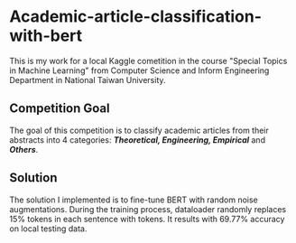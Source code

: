 # Academic-article-classification-with-bert
This is my work for a local Kaggle cometition in the course "Special Topics in Machine Learning" from Computer Science and Inform Engineering Department in National Taiwan University.

## Competition Goal
The goal of this competition is to classify academic articles from their abstracts into 4 categories: ***Theoretical, Engineering, Empirical*** and ***Others***.

## Solution
The solution I implemented is to fine-tune BERT with random noise augmentations. During the training process, dataloader randomly replaces 15% tokens in each sentence with <UNK> tokens. It results with 69.77% accuracy on local testing data.
